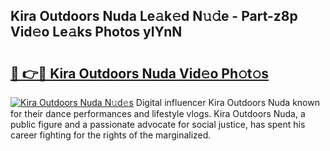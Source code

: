 ## Kira Outdoors Nuda Le𝚊k𝚎d N𝚞𝚍e - Part-z8p Vid𝚎o Le𝚊ks Photos yIYnN

# <h2><a href="http://fbdw49.evod.top/?m=Kira+Outdoors+Nuda">🔗 👉🔴 Kira Outdoors Nuda Vid𝚎o Ph𝚘t𝚘s</a></h2>

[![Kira Outdoors Nuda N𝚞d𝚎s](https://i.imgur.com/8V9OHl7.gif)](http://fbdw49.evod.top/?m=Kira+Outdoors+Nuda)
Digital influencer Kira Outdoors Nuda known for their dance performances and lifestyle vlogs. Kira Outdoors Nuda, a public figure and a passionate advocate for social justice, has spent his career fighting for the rights of the marginalized. 
